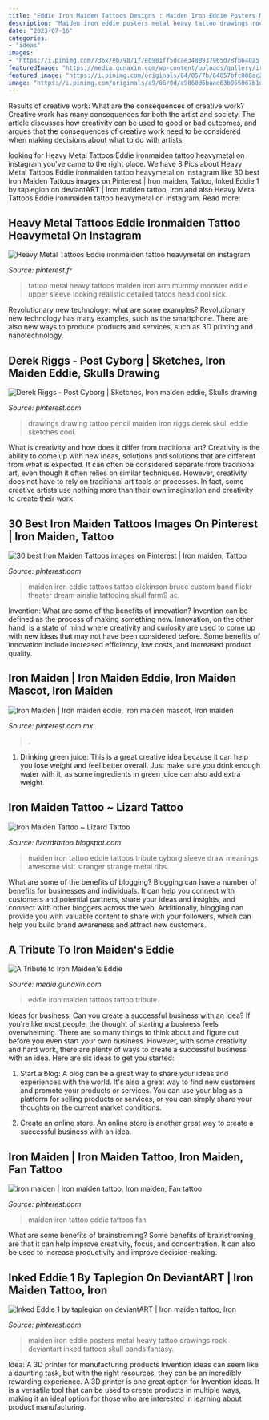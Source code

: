 ```yaml
---
title: "Eddie Iron Maiden Tattoos Designs : Maiden Iron Eddie Posters Metal Heavy Tattoo Drawings Rock Deviantart Inked Tattoos Skull Bands Fantasy"
description: "Maiden iron eddie posters metal heavy tattoo drawings rock deviantart inked tattoos skull bands fantasy"
date: "2023-07-16"
categories:
- "ideas"
images:
- "https://i.pinimg.com/736x/eb/98/1f/eb981ff5dcae3480937965d78fb640a5.jpg"
featuredImage: "https://media.gunaxin.com/wp-content/uploads/gallery/iron-maiden-eddie-tats/images-11.jpg"
featured_image: "https://i.pinimg.com/originals/64/05/7b/64057bfc008ac21a61338238624c1fe1.jpg"
image: "https://i.pinimg.com/originals/e9/86/0d/e9860d5baad63b956067b1de654f3b5d.jpg"
---
```



Results of creative work: What are the consequences of creative work?
Creative work has many consequences for both the artist and society. The article discusses how creativity can be used to good or bad outcomes, and argues that the consequences of creative work need to be considered when making decisions about what to do with artists.

	

		
looking for Heavy Metal Tattoos Eddie ironmaiden tattoo heavymetal on instagram you've came to the right place. We have 8 Pics about Heavy Metal Tattoos Eddie ironmaiden tattoo heavymetal on instagram like 30 best Iron Maiden Tattoos images on Pinterest | Iron maiden, Tattoo, Inked Eddie 1 by taplegion on deviantART | Iron maiden tattoo, Iron and also Heavy Metal Tattoos Eddie ironmaiden tattoo heavymetal on instagram. Read more:
		
    
## Heavy Metal Tattoos Eddie Ironmaiden Tattoo Heavymetal On Instagram

<img loading=lazy src="https://i.pinimg.com/originals/49/90/d7/4990d74300f21a6c515030e7782fb930.jpg" onerror="this.onerror=null;this.src='https://tse1.mm.bing.net/th?id=OIP.jPw_U6aFsPXc9PTtkXxj6AHaHa&amp;pid=15.1';" alt="Heavy Metal Tattoos Eddie ironmaiden tattoo heavymetal on instagram">

_Source: pinterest.fr_

>tattoo metal heavy tattoos maiden iron arm mummy monster eddie upper sleeve looking realistic detailed tatoos head cool sick. 

	

Revolutionary new technology: what are some examples?
Revolutionary new technology has many examples, such as the smartphone. There are also new ways to produce products and services, such as 3D printing and nanotechnology.

    
## Derek Riggs - Post Cyborg | Sketches, Iron Maiden Eddie, Skulls Drawing

<img loading=lazy src="https://i.pinimg.com/originals/64/05/7b/64057bfc008ac21a61338238624c1fe1.jpg" onerror="this.onerror=null;this.src='https://tse2.mm.bing.net/th?id=OIP.yDth_xU9-KjqsfDeCAQdAgAAAA&amp;pid=15.1';" alt="Derek Riggs - Post Cyborg | Sketches, Iron maiden eddie, Skulls drawing">

_Source: pinterest.com_

>drawings drawing tattoo pencil maiden iron riggs derek skull eddie sketches cool. 

	

What is creativity and how does it differ from traditional art?
Creativity is the ability to come up with new ideas, solutions and solutions that are different from what is expected. It can often be considered separate from traditional art, even though it often relies on similar techniques. However, creativity does not have to rely on traditional art tools or processes. In fact, some creative artists use nothing more than their own imagination and creativity to create their work.

    
## 30 Best Iron Maiden Tattoos Images On Pinterest | Iron Maiden, Tattoo

<img loading=lazy src="https://i.pinimg.com/736x/eb/98/1f/eb981ff5dcae3480937965d78fb640a5.jpg" onerror="this.onerror=null;this.src='https://tse2.mm.bing.net/th?id=OIP.naYMBAxjsQ9iiRKxaT4BTAHaJE&amp;pid=15.1';" alt="30 best Iron Maiden Tattoos images on Pinterest | Iron maiden, Tattoo">

_Source: pinterest.com_

>maiden iron eddie tattoos tattoo dickinson bruce custom band flickr theater dream ainslie tattooing skull farm9 ac. 

	

Invention: What are some of the benefits of innovation?
Invention can be defined as the process of making something new. Innovation, on the other hand, is a state of mind where creativity and curiosity are used to come up with new ideas that may not have been considered before. Some benefits of innovation include increased efficiency, low costs, and increased product quality.

    
## Iron Maiden | Iron Maiden Eddie, Iron Maiden Mascot, Iron Maiden

<img loading=lazy src="https://i.pinimg.com/736x/a9/43/f2/a943f2ac6e833b8431d25596cdd100cc.jpg" onerror="this.onerror=null;this.src='https://tse4.mm.bing.net/th?id=OIP.ZwDEG4m0fdgyFKwIvgRuNAAAAA&amp;pid=15.1';" alt="Iron Maiden | Iron maiden eddie, Iron maiden mascot, Iron maiden">

_Source: pinterest.com.mx_

>. 

	

1. Drinking green juice: This is a great creative idea because it can help you lose weight and feel better overall. Just make sure you drink enough water with it, as some ingredients in green juice can also add extra weight.

    
## Iron Maiden Tattoo ~ Lizard Tattoo

<img loading=lazy src="http://2.bp.blogspot.com/-A-BUlRxEB60/TiCNldaIp-I/AAAAAAAAAWk/fH4c_CgVVSM/s1600/Iron+Maiden+Tattoo2.jpg" onerror="this.onerror=null;this.src='https://tse3.mm.bing.net/th?id=OIP.6TSPMdNHrwKGJZEPHlO5IwHaGM&amp;pid=15.1';" alt="Iron Maiden Tattoo ~ Lizard Tattoo">

_Source: lizardtattoo.blogspot.com_

>maiden iron tattoo eddie tattoos tribute cyborg sleeve draw meanings awesome visit stranger strange metal ribs. 

	

What are some of the benefits of blogging?
Blogging can have a number of benefits for businesses and individuals. It can help you connect with customers and potential partners, share your ideas and insights, and connect with other bloggers across the web. Additionally, blogging can provide you with valuable content to share with your followers, which can help you build brand awareness and attract new customers.

    
## A Tribute To Iron Maiden&#039;s Eddie

<img loading=lazy src="https://media.gunaxin.com/wp-content/uploads/gallery/iron-maiden-eddie-tats/images-11.jpg" onerror="this.onerror=null;this.src='https://tse4.mm.bing.net/th?id=OIP.6rJrUYPLhDiC_s0PBPraZAHaJ4&amp;pid=15.1';" alt="A Tribute to Iron Maiden&#039;s Eddie">

_Source: media.gunaxin.com_

>eddie iron maiden tattoos tattoo tribute. 

	

Ideas for business: Can you create a successful business with an idea?
If you're like most people, the thought of starting a business feels overwhelming. There are so many things to think about and figure out before you even start your own business. However, with some creativity and hard work, there are plenty of ways to create a successful business with an idea. Here are six ideas to get you started:
1) Start a blog: A blog can be a great way to share your ideas and experiences with the world. It's also a great way to find new customers and promote your products or services. You can use your blog as a platform for selling products or services, or you can simply share your thoughts on the current market conditions.

2) Create an online store: An online store is another great way to create a successful business with an idea.

    
## Iron Maiden | Iron Maiden Tattoo, Iron Maiden, Fan Tattoo

<img loading=lazy src="https://i.pinimg.com/originals/e9/86/0d/e9860d5baad63b956067b1de654f3b5d.jpg" onerror="this.onerror=null;this.src='https://tse1.mm.bing.net/th?id=OIP.KcymIJrqyJw8tUDlukgtLAHaHa&amp;pid=15.1';" alt="iron maiden | Iron maiden tattoo, Iron maiden, Fan tattoo">

_Source: pinterest.com_

>maiden iron tattoo eddie tattoos fan. 

	

What are some benefits of brainstroming?
Some benefits of brainstroming are that it can help improve creativity, focus, and concentration. It can also be used to increase productivity and improve decision-making.

    
## Inked Eddie 1 By Taplegion On DeviantART | Iron Maiden Tattoo, Iron

<img loading=lazy src="https://i.pinimg.com/originals/57/c7/3e/57c73e5b6f204030c45fb122eb10d705.jpg" onerror="this.onerror=null;this.src='https://tse3.mm.bing.net/th?id=OIP.ZkRW4V_sVqgaBiDs2Rn4HgHaJe&amp;pid=15.1';" alt="Inked Eddie 1 by taplegion on deviantART | Iron maiden tattoo, Iron">

_Source: pinterest.com_

>maiden iron eddie posters metal heavy tattoo drawings rock deviantart inked tattoos skull bands fantasy. 

	

Idea: A 3D printer for manufacturing products
Invention ideas can seem like a daunting task, but with the right resources, they can be an incredibly rewarding experience. A 3D printer is one great option for Invention ideas. It is a versatile tool that can be used to create products in multiple ways, making it an ideal option for those who are interested in learning about product manufacturing.

